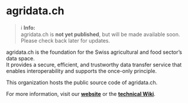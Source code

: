 # agridata.ch

> ℹ️ **Info:**  
> agridata.ch is **not yet published**, but will be made available soon.  
> Please check back later for updates.

agridata.ch is the foundation for the Swiss agricultural and food sector’s data space.  
It provides a secure, efficient, and trustworthy data transfer service that enables interoperability and supports the once-only principle.

This organization hosts the public source code of agridata.ch.

For more information, visit our **[website](https://agridata.ch/)** or the **[technical Wiki](https://github.com/agridata-ch/.github/wiki)**.
